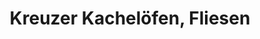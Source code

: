 ---
title: "Kreuzer Kachelöfen, Fliesen"
url: /laakirchen/kreuzer-kacheloefen-fliesen/
shop: Fliesen
---